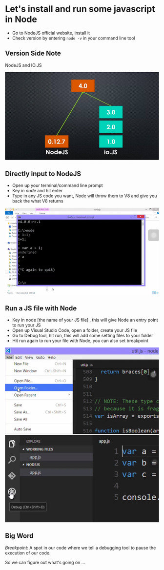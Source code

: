 # Let's install and run some javascript in Node

+ Go to NodeJS official website, install it
+ Check version by entering ``node -v`` in your command line tool


## Version Side Note

NodeJS and IO.JS

![NodeJS and IO.js](../imgs/nodeJSandIOjs.png)


## Directly input to NodeJS

+ Open up your terminal/command line prompt
+ Key in *node* and hit enter
+ Type in any JS code you want, Node will throw them to V8 and give you back the what V8 returns

![Run node is command line directly](../imgs/runNodeinCommandLineDirectly.png)



## Run a JS file with Node

+ Key in node [the name of your JS file] , this will give Node an entry point to run your JS
+ Open up Visual Studio Code, open a folder, create your JS file
+ Go to Debug tool, hit run, this will add some setting files to your folder
+ Hit run again to run your file with Node, you can also set breakpoint

![Set up Node Project in Visual Studio](../imgs/setUpNodeProject.png)
![Using debugging tool in Visual Studio Code](../imgs/usingDebuggingTool.png)



## Big Word
*Breakpoint*: A spot in our code where we tell a debugging tool to pause the execution of our code.

So we can figure out what's going on ...
